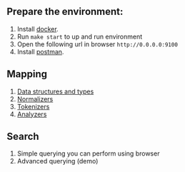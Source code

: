 ## Prepare the environment:
1. Install [docker](https://docs.docker.com/engine/installation/#desktop).
2. Run `make start` to up and run environment
3. Open the following url in browser `http://0.0.0.0:9100`
4. Install [postman](https://www.getpostman.com/).

## Mapping

1. [Data structures and types](https://www.elastic.co/guide/en/elasticsearch/reference/6.1/mapping-types.html)
2. [Normalizers](https://www.elastic.co/guide/en/elasticsearch/reference/6.1/analysis-normalizers.html)
3. [Tokenizers](https://www.elastic.co/guide/en/elasticsearch/reference/6.1/analysis-tokenizers.html)
4. [Analyzers](https://www.elastic.co/guide/en/elasticsearch/reference/6.1/analysis-analyzers.html)

## Search
1. Simple querying you can perform using browser
2. Advanced querying (demo)